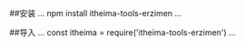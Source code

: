 ##安装
...
npm install itheima-tools-erzimen
...

##导入
...
const itheima = require('itheima-tools-erzimen')
...

